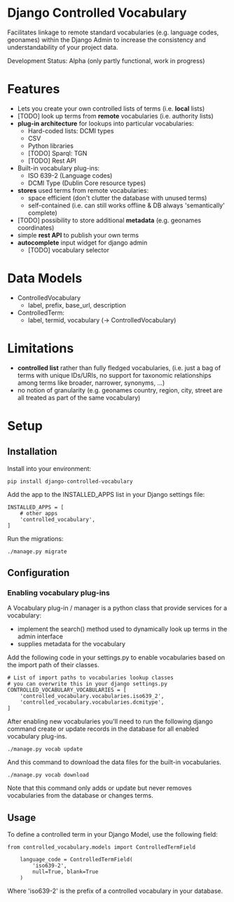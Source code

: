 # Django Controlled Vocabulary

Facilitates linkage to remote standard vocabularies (e.g. language codes, geonames) within the Django Admin to increase the consistency and understandability of your project data.

Development Status: Alpha (only partly functional, work in progress)

# Features

* Lets you create your own controlled lists of terms (i.e. **local** lists)
* [TODO] look up terms from **remote** vocabularies (i.e. authority lists)
* **plug-in architecture** for lookups into particular vocabularies:
  * Hard-coded lists: DCMI types
  * CSV
  * Python libraries
  * [TODO] Sparql: TGN
  * [TODO] Rest API
* Built-in vocabulary plug-ins:
  * ISO 639-2 (Language codes)
  * DCMI Type (Dublin Core resource types)
* **stores** used terms from remote vocabularies:
  * space efficient (don't clutter the database with unused terms)
  * self-contained (i.e. can still works offline & DB always 'semantically' complete)
* [TODO] possibility to store additional **metadata** (e.g. geonames coordinates)
* simple **rest API** to publish your own terms
* **autocomplete** input widget for django admin
  * [TODO] vocabulary selector

# Data Models
* ControlledVocabulary
  * label, prefix, base_url, description
* ControlledTerm:
  * label, termid, vocabulary (-> ControlledVocabulary)

# Limitations
* **controlled list** rather than fully fledged vocabularies, (i.e. just a bag of terms with unique IDs/URIs, no support for taxonomic relationships among terms like broader, narrower, synonyms, ...)
* no notion of granularity (e.g. geonames country, region, city, street are all treated as part of the same vocabulary)

# Setup

## Installation

Install into your environment:

```
pip install django-controlled-vocabulary
```

Add the app to the INSTALLED_APPS list in your Django settings file:

```
INSTALLED_APPS = [
    # other apps
    'controlled_vocabulary',
]
```

Run the migrations:

```
./manage.py migrate
```

## Configuration

### Enabling vocabulary plug-ins

A Vocabulary plug-in / manager is a python class that provide services for a vocabulary:
* implement the search() method used to dynamically look up terms in the admin interface
* supplies metadata for the vocabulary

Add the following code in your settings.py to enable vocabularies based on the import path of their classes.

```
# List of import paths to vocabularies lookup classes
# you can overwrite this in your django settings.py
CONTROLLED_VOCABULARY_VOCABULARIES = [
    'controlled_vocabulary.vocabularies.iso639_2',
    'controlled_vocabulary.vocabularies.dcmitype',
]
```

After enabling new vocabularies you'll need to run the following django command create or update records in the database for all enabled vocabulary plug-ins.

```
./manage.py vocab update
```

And this command to download the data files for the built-in vocabularies.

```
./manage.py vocab download
```

Note that this command only adds or update but never removes vocabularies from the database or changes terms.

## Usage

To define a controlled term in your Django Model, use the following field:

```
from controlled_vocabulary.models import ControlledTermField
```

```
    language_code = ControlledTermField(
        'iso639-2',
        null=True, blank=True
    )
```

Where 'iso639-2' is the prefix of a controlled vocabulary in your database.


